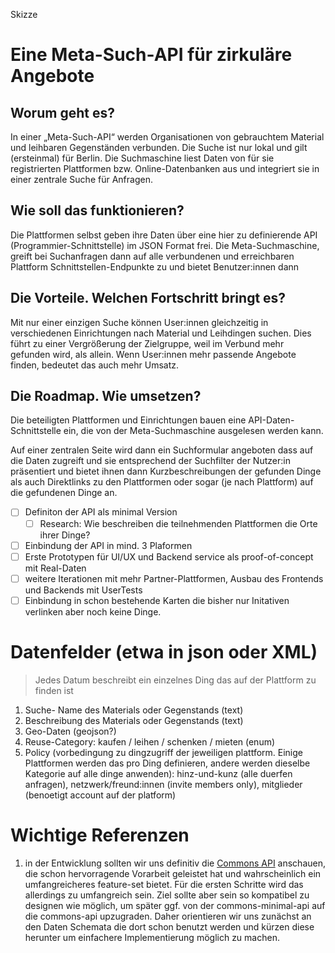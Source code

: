 Skizze
# Eine Meta-Such-API für zirkuläre Angebote

## Worum geht es?

In einer „Meta-Such-API“ werden Organisationen von gebrauchtem Material und leihbaren Gegenständen verbunden. Die Suche ist nur lokal und gilt (ersteinmal) für Berlin. Die Suchmaschine liest Daten von für sie registrierten Plattformen bzw. Online-Datenbanken aus und integriert sie in einer zentrale Suche für Anfragen.

## Wie soll das funktionieren?
Die Plattformen selbst geben ihre Daten über eine hier zu definierende API (Programmier-Schnittstelle) im JSON Format frei. Die Meta-Suchmaschine, greift bei Suchanfragen dann auf alle verbundenen und erreichbaren Plattform Schnittstellen-Endpunkte zu und bietet Benutzer:innen dann 

## Die Vorteile. Welchen Fortschritt bringt es?

Mit nur einer einzigen Suche können User:innen gleichzeitig in verschiedenen Einrichtungen nach Material und Leihdingen suchen.
Dies führt zu einer Vergrößerung der Zielgruppe, weil im Verbund mehr gefunden wird, als allein.
Wenn User:innen mehr passende Angebote finden, bedeutet das auch mehr Umsatz.

## Die Roadmap. Wie umsetzen?
 
Die beteiligten Plattformen und Einrichtungen bauen eine API-Daten-Schnittstelle ein, die von der Meta-Suchmaschine ausgelesen werden kann.

Auf einer zentralen Seite wird dann ein Suchformular angeboten dass auf die Daten zugreift und sie entsprechend der Suchfilter der Nutzer:in präsentiert und bietet ihnen dann Kurzbeschreibungen der gefunden Dinge als auch Direktlinks zu den Plattformen oder sogar (je nach Plattform) auf die gefundenen Dinge an.

- [ ] Definiton der API als minimal Version
    - [ ] Research: Wie beschreiben die teilnehmenden Plattformen die Orte ihrer Dinge?
- [ ] Einbindung der API in mind. 3 Plaformen
- [ ] Erste Prototypen für UI/UX und Backend service als proof-of-concept mit Real-Daten
- [ ] weitere Iterationen mit mehr Partner-Plattformen, Ausbau des Frontends und Backends mit UserTests
- [ ] Einbindung in schon bestehende Karten die bisher nur Initativen verlinken aber noch keine Dinge.

# Datenfelder (etwa in json oder XML)

> Jedes Datum beschreibt ein einzelnes Ding das auf der Plattform zu finden ist

1) Suche- Name des Materials oder Gegenstands (text)
2) Beschreibung des Materials oder Gegenstands (text)
3) Geo-Daten (geojson?)
4) Reuse-Category: kaufen / leihen / schenken / mieten (enum)
5) Policy (vorbedingung zu dingzugriff der jeweiligen plattform. Einige Plattformen werden das pro Ding definieren, andere werden dieselbe Kategorie auf alle dinge anwenden): hinz-und-kunz (alle duerfen anfragen), netzwerk/freund:innen (invite members only), mitglieder (benoetigt account auf der platform)


# Wichtige Referenzen

1. in der Entwicklung sollten wir uns definitiv die [Commons API](https://github.com/wielebenwir/commons-api) anschauen, die schon hervorragende Vorarbeit geleistet hat und wahrscheinlich ein umfangreicheres feature-set bietet. Für die ersten Schritte wird das allerdings zu umfangreich sein. Ziel sollte aber sein so kompatibel zu designen wie möglich, um später ggf. von der commons-minimal-api auf die commons-api upzugraden.
Daher orientieren wir uns zunächst an den Daten Schemata die dort schon benutzt werden und kürzen diese herunter um einfachere Implementierung möglich zu machen.

